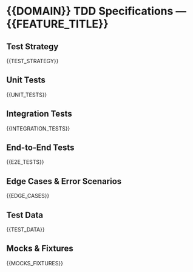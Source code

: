 # {{DOMAIN}} TDD Specifications — {{FEATURE_TITLE}}

## Test Strategy

{{TEST_STRATEGY}}

## Unit Tests

{{UNIT_TESTS}}

## Integration Tests

{{INTEGRATION_TESTS}}

## End-to-End Tests

{{E2E_TESTS}}

## Edge Cases & Error Scenarios

{{EDGE_CASES}}

## Test Data

{{TEST_DATA}}

## Mocks & Fixtures

{{MOCKS_FIXTURES}}